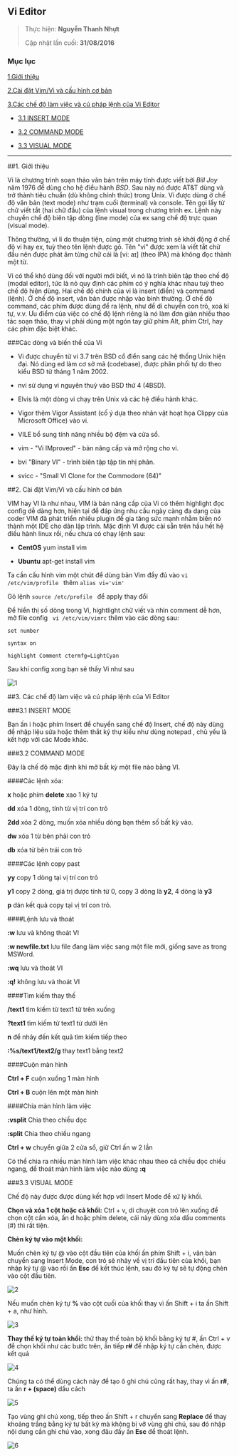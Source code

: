 ## Vi Editor


> 
> Thực hiện: **Nguyễn Thanh Nhựt**
> 
> Cập nhật lần cuối: **31/08/2016**

### Mục lục

[1.Giới thiệu](#1)

[2.Cài đặt Vim/Vi và cấu hình cơ bản](#2)

[3.Các chế độ làm việc và cú pháp lệnh của Vi Editor](#3)

- [3.1 INSERT MODE](#31)

- [3.2 COMMAND MODE](#32)

- [3.3 VISUAL MODE](#33)

---

<a name="1"></a>
##1. Giới thiệu

Vi  là chương trình soạn thảo văn bản trên máy tính được viết bởi *Bill Joy* năm 1976 để dùng cho hệ điều hành *BSD*. Sau này nó được AT&T dùng và trở thành tiêu chuẩn (dù không chính thức) trong Unix. Vi được dùng ở chế độ văn bản (text mode) như trạm cuối (terminal) và console. Tên gọi lấy từ chữ viết tắt (hai chữ đầu) của lệnh visual trong chương trình ex. Lệnh này chuyển chế độ biên tập dòng (line mode) của ex sang chế độ trực quan (visual mode).

Thông thường, vì lí do thuận tiện, cùng một chương trình sẽ khởi động ở chế độ vi hay ex, tuỳ theo tên lệnh được gõ. Tên "vi" được xem là viết tắt chữ đầu nên được phát âm từng chữ cái là [vi: aɪ] (theo IPA) mà không đọc thành một từ.

Vi có thể khó dùng đối với người mới biết, vì nó là trình biên tập theo chế độ (modal editor), tức là nó quy định các phím có ý nghĩa khác nhau tuỳ theo chế độ hiện dùng. Hai chế độ chính của vi là insert (điền) và command (lệnh). Ở chế độ insert, văn bản được nhập vào bình thường. Ở chế độ command, các phím được dùng để ra lệnh, như để di chuyển con trỏ, xoá kí tự, v.v. Ưu điểm của việc có chế độ lệnh riêng là nó làm đơn giản nhiều thao tác soạn thảo, thay vì phải dùng một ngón tay giữ phím Alt, phím Ctrl, hay các phím đặc biệt khác.

###Các dòng và biến thể của Vi

- Vi được chuyển từ vi 3.7 trên BSD cổ điển sang các hệ thống Unix hiện đại. Nó dùng ed làm cơ sở mã (codebase), được phân phối tự do theo kiểu BSD từ tháng 1 năm 2002.

- nvi sử dụng vi nguyên thuỷ vào BSD thứ 4 (4BSD).

- Elvis là một dòng vi chạy trên Unix và các hệ điều hành khác.

- Vigor thêm Vigor Assistant (cố ý dựa theo nhân vật hoạt họa Clippy của Microsoft Office) vào vi.

- VILE bổ sung tính năng nhiều bộ đệm và cửa sổ.

- vim - "Vi IMproved" - bản nâng cấp và mở rộng cho vi.

- bvi "Binary VI" - trình biên tập tập tin nhị phân.

- svicc - "Small VI Clone for the Commodore (64)"

<a name="2"></a>
##2. Cài đặt Vim/Vi và cấu hình cơ bản

VIM hay VI là như nhau, VIM là bản nâng cấp của Vi có thêm highlight đọc config dễ dàng hơn, hiện tại để đáp ứng nhu cầu ngày càng đa dạng của coder VIM đã phát triển nhiều plugin để gia tăng sức mạnh nhằm biến nó thành một IDE cho dân lập trình. Mặc định VI được cài sẵn trên hầu hết hệ điều hành linux rồi, nếu chưa có chạy lệnh sau:

- **CentOS** yum install vim

- **Ubuntu** apt-get install vim

Ta cần cấu hình vim một chút để dùng bản Vim đầy đủ vào ```vi /etc/vim/profile ``` thêm ```alias vi='vim'```

Gõ lệnh ```source /etc/profile ``` để apply thay đổi

Để hiển thị số dòng trong Vi, hightlight chữ viết  và nhìn comment dễ hơn,  mở file config ``` vi /etc/vim/vimrc```  thêm vào các dòng sau:

```
set number

syntax on

highlight Comment ctermfg=LightCyan

```

Sau khi config xong bạn sẽ thấy Vi như sau

![1](1.png)

<a name="3"></a>
##3. Các chế độ làm việc và cú pháp lệnh của Vi Editor

<a name="31"></a>
###3.1 INSERT MODE

Bạn ấn i hoặc phím Insert  để chuyển sang chế độ Insert, chế độ này dùng để nhập liệu sửa hoặc thêm thắt ký thự kiểu như dùng notepad , chủ yếu là kết hợp với các Mode khác.

<a name="32"></a>
###3.2 COMMAND MODE

Đây là chế độ mặc định khi mở bất kỳ một file nào bằng VI.

####Các lệnh xóa:

**x** hoặc phím **delete** xao 1 ký tự

**dd** xóa 1 dòng, tính từ vị trí con trỏ

**2dd** xóa 2 dòng, muốn xóa nhiều dòng bạn thêm số bất kỳ vào.

**dw** xóa 1 từ bên phải con trỏ

**db** xóa từ bên trái con trỏ

####Các lệnh copy past

**yy** copy 1 dòng tại vị trí con trỏ

**y1** copy 2 dòng, giá trị được tính từ 0, copy 3 dòng là **y2**, 4 dòng là **y3**

**p** dán kết quả copy tại vị trí con trỏ.

####Lệnh lưu và thoát

**:w** lưu và không thoát VI

**:w newfile.txt** lưu file đang làm việc sang một file mới, giống save as trong MSWord.

**:wq** lưu và thoát VI

**:q!** không lưu và thoát VI

####Tìm kiếm thay thế

**/text1** tìm kiếm từ text1 từ trên xuống

**?text1** tìm kiếm từ text1 từ dưới lên

**n** để nhảy đến kết quả tìm kiếm tiếp theo

**:%s/text1/text2/g** thay text1 bằng text2

####Cuộn màn hình

**Ctrl + F** cuộn xuống 1 màn hình

**Ctrl + B** cuộn lên một màn hình

####Chia màn hình làm việc

**:vsplit** Chia theo chiều dọc

**:split** Chia theo chiều ngang

**Ctrl + w** chuyển giữa 2 cửa sổ, giữ Ctrl ấn w 2 lần

Có thể chia ra nhiều màn hình làm việc khác nhau theo cả chiều dọc chiều ngang, để thoát màn hình làm việc nào  dùng  **:q**

<a name="33"></a>
###3.3 VISUAL MODE

Chế độ này được được dùng kết hợp với Insert Mode để xử lý khối.

**Chọn và xóa 1 cột hoặc cả khối:** Ctrl + v, di chuyệt con trỏ lên xuống để chọn cột cần xóa, ấn d hoặc phím delete, cái này dùng xóa dấu comments (#) thì rất tiện.

**Chèn ký tự vào một khối:**

Muốn chèn ký tự @ vào cột đầu tiên của khối ấn phím Shift + i, văn bản chuyển sang Insert Mode, con trỏ sẽ nhảy về vị trí đầu tiên của khối, bạn nhập ký tự @ vào rồi ấn **Esc** để kết thúc lệnh, sau đó ký tự sẽ tự động chèn vào cột đầu tiên.

![2](2.png)

Nếu muốn chèn ký tự **%** vào cột cuối của khối thay vì ấn Shift + i ta ấn Shift + a, như hình.

![3](3.png)

**Thay thế ký tự toàn khối:** thử thay thế toàn bộ khối bằng ký tự #, ấn Ctrl + v để chọn khối như các bước trên, ấn tiếp **r#** để nhập ký tự cần chèn, được kết quả

![4](4.png)

Chúng ta có thể dùng cách này để tạo ô ghi chú cũng rất hay, thay vì ấn **r#**, ta ấn **r + (space)** dấu cách

![5](5.png)

Tạo vùng ghi chú xong, tiếp theo ấn Shift + r chuyển sang **Replace** để thay khoảng trắng bằng ký tự bất kỳ mà không bị vỡ vùng ghi chú, sau đó nhập nội dung cần ghi chú vào, xong đâu đấy ấn **Esc** để thoát lệnh.

![6](6.png)